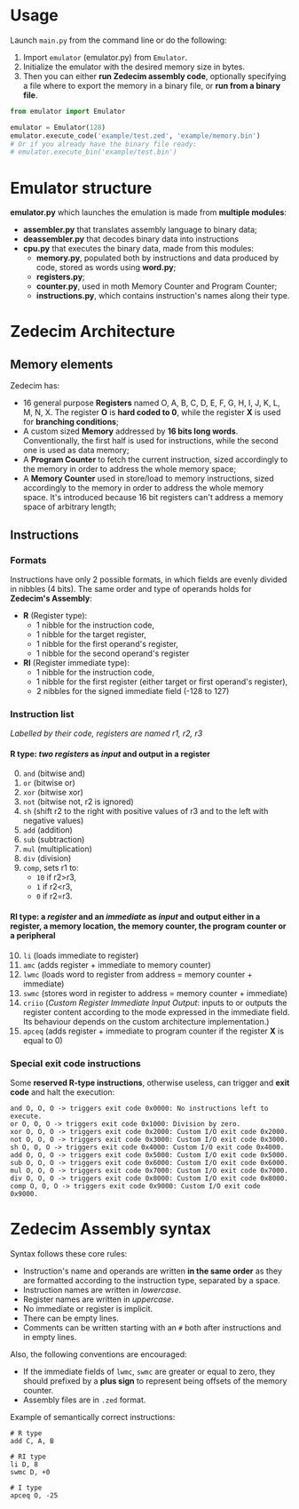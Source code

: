 # Usage

Launch `main.py` from the command line or do the following:

1. Import `emulator` (emulator.py) from `Emulator`.
2. Initialize the emulator with the desired memory size in bytes.
3. Then you can either **run Zedecim assembly code**, optionally specifying a file where to export the memory in a binary file, or **run from a binary file**.

``` python
from emulator import Emulator

emulator = Emulator(128)
emulator.execute_code('example/test.zed', 'example/memory.bin')
# Or if you already have the binary file ready:
# emulator.execute_bin('example/test.bin')
```

# Emulator structure

**emulator.py** which launches the emulation is made from **multiple modules**:
- **assembler.py** that translates assembly language to binary data;
- **deassembler.py** that decodes binary data into instructions
- **cpu.py** that executes the binary data, made from this modules:
	- **memory.py**, populated both by instructions and data produced by code, stored as words using **word.py**;
	- **registers.py**;
	- **counter.py**, used in moth Memory Counter and Program Counter;
	- **instructions.py**, which contains instruction's names along their type.

# Zedecim Architecture
## Memory elements

Zedecim has:

- 16 general purpose **Registers** named O, A, B, C, D, E, F, G, H, I, J, K, L, M, N, X. The register **O** is **hard coded to 0**, while the register **X** is used for **branching conditions**;
- A custom sized **Memory** addressed by **16 bits long words**. Conventionally, the first half is used for instructions, while the second one is used as data memory;
- A **Program Counter** to fetch the current instruction, sized accordingly to the memory in order to address the whole memory space;
- A **Memory Counter** used in store/load to memory instructions, sized accordingly to the memory in order to address the whole memory space. It's introduced because 16 bit registers can't address a memory space of arbitrary length;

## Instructions

### Formats

Instructions have only 2 possible formats, in which fields are evenly divided in nibbles (4 bits). The same order and type of operands holds for **Zedecim's Assembly**:
- **R** (Register type):
	- 1 nibble for the instruction code,
	- 1 nibble for the target register,
	- 1 nibble for the first operand's register,
	- 1 nibble for the second operand's register
- **RI** (Register immediate type):
	- 1 nibble for the instruction code,
	- 1 nibble for the first register (either target or first operand's register),
	- 2 nibbles for the signed immediate field (-128 to 127)

### Instruction list

*Labelled by their code, registers are named r1, r2, r3*
#### R type: *two registers* as *input* and output in a register

0. `and` (bitwise and)
1. `or` (bitwise or)
2. `xor` (bitwise xor)
3. `not` (bitwise not, r2 is ignored)
4. `sh` (shift r2 to the right with positive values of r3 and to the left with negative values)
5. `add` (addition)
6. `sub` (subtraction)
7. `mul` (multiplication)
8. `div` (division)
9. `comp`, sets r1 to:
	- `10` if r2>r3,
	- `1` if r2<r3,
	- `0` if r2=r3.

#### RI type: a *register* and an *immediate* as *input* and output either in a register, a memory location, the memory counter, the program counter or a peripheral

10. `li` (loads immediate to register)
11. `amc` (adds register + immediate to memory counter)
12. `lwmc` (loads word to register from address = memory counter + immediate)
13. `swmc` (stores word in register to address = memory counter + immediate)
14. `criio` (*Custom Register Immediate Input Output*: inputs to or outputs the register content according to the mode expressed in the immediate field. Its behaviour depends on the custom architecture implementation.)
15. `apceq` (adds register + immediate to program counter if the register **X** is equal to 0)

### Special exit code instructions

Some **reserved R-type instructions**, otherwise useless, can trigger and **exit code** and halt the execution:

```
and O, O, O -> triggers exit code 0x0000: No instructions left to execute.
or O, O, O -> triggers exit code 0x1000: Division by zero.
xor O, O, O -> triggers exit code 0x2000: Custom I/O exit code 0x2000.
not O, O, O -> triggers exit code 0x3000: Custom I/O exit code 0x3000.
sh O, O, O -> triggers exit code 0x4000: Custom I/O exit code 0x4000.
add O, O, O -> triggers exit code 0x5000: Custom I/O exit code 0x5000.
sub O, O, O -> triggers exit code 0x6000: Custom I/O exit code 0x6000.
mul O, O, O -> triggers exit code 0x7000: Custom I/O exit code 0x7000.
div O, O, O -> triggers exit code 0x8000: Custom I/O exit code 0x8000.
comp O, O, O -> triggers exit code 0x9000: Custom I/O exit code 0x9000.
```

# Zedecim Assembly syntax

Syntax follows these core rules:

- Instruction's name and operands are written **in the same order** as they are formatted according to the instruction type, separated by a space.
- Instruction names are written in *lowercase*.
- Register names are written in *uppercase*.
- No immediate or register is implicit.
- There can be empty lines.
- Comments can be written starting with an `#` both after instructions and in empty lines.

Also, the following conventions are encouraged:

- If the immediate fields of `lwmc`, `swmc` are greater or equal to zero, they should prefixed by a **plus sign** to represent being offsets of the memory counter.
- Assembly files are in `.zed` format.

Example of semantically correct instructions:

```
# R type
add C, A, B

# RI type
li D, 8
swmc D, +0

# I type
apceq O, -25
```
